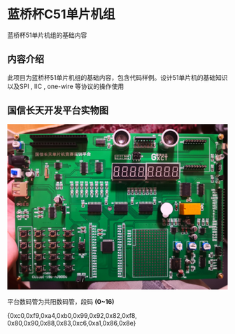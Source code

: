 # 蓝桥杯C51单片机组
 蓝桥杯51单片机组的基础内容

## 内容介绍

​	此项目为蓝桥杯51单片机组的基础内容，包含代码样例。设计51单片机的基础知识以及SPI , IIC , one-wire 等协议的操作使用

 ## 国信长天开发平台实物图

![](\images\国信长天单片机平台.jpg)

平台数码管为共阳数码管，段码 **(0~16)**

{0xc0,0xf9,0xa4,0xb0,0x99,0x92,0x82,0xf8, 0x80,0x90,0x88,0x83,0xc6,0xa1,0x86,0x8e}